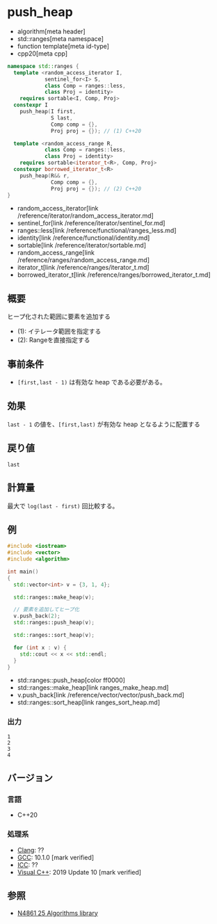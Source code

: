 # push_heap
* algorithm[meta header]
* std::ranges[meta namespace]
* function template[meta id-type]
* cpp20[meta cpp]

```cpp
namespace std::ranges {
  template <random_access_iterator I,
            sentinel_for<I> S,
            class Comp = ranges::less,
            class Proj = identity>
    requires sortable<I, Comp, Proj>
  constexpr I
    push_heap(I first,
              S last,
              Comp comp = {},
              Proj proj = {}); // (1) C++20

  template <random_access_range R,
            class Comp = ranges::less,
            class Proj = identity>
    requires sortable<iterator_t<R>, Comp, Proj>
  constexpr borrowed_iterator_t<R>
    push_heap(R&& r,
              Comp comp = {},
              Proj proj = {}); // (2) C++20
}
```
* random_access_iterator[link /reference/iterator/random_access_iterator.md]
* sentinel_for[link /reference/iterator/sentinel_for.md]
* ranges::less[link /reference/functional/ranges_less.md]
* identity[link /reference/functional/identity.md]
* sortable[link /reference/iterator/sortable.md]
* random_access_range[link /reference/ranges/random_access_range.md]
* iterator_t[link /reference/ranges/iterator_t.md]
* borrowed_iterator_t[link /reference/ranges/borrowed_iterator_t.md]

## 概要
ヒープ化された範囲に要素を追加する

- (1): イテレータ範囲を指定する
- (2): Rangeを直接指定する


## 事前条件
- `[first,last - 1)` は有効な heap である必要がある。


## 効果
`last - 1` の値を、`[first,last)` が有効な heap となるように配置する


## 戻り値
`last`


## 計算量
最大で `log(last - first)` 回比較する。


## 例
```cpp example
#include <iostream>
#include <vector>
#include <algorithm>

int main()
{
  std::vector<int> v = {3, 1, 4};

  std::ranges::make_heap(v);

  // 要素を追加してヒープ化
  v.push_back(2);
  std::ranges::push_heap(v);

  std::ranges::sort_heap(v);

  for (int x : v) {
    std::cout << x << std::endl;
  }
}
```
* std::ranges::push_heap[color ff0000]
* std::ranges::make_heap[link ranges_make_heap.md]
* v.push_back[link /reference/vector/vector/push_back.md]
* std::ranges::sort_heap[link ranges_sort_heap.md]

### 出力
```
1
2
3
4
```

## バージョン
### 言語
- C++20

### 処理系
- [Clang](/implementation.md#clang): ??
- [GCC](/implementation.md#gcc): 10.1.0 [mark verified]
- [ICC](/implementation.md#icc): ??
- [Visual C++](/implementation.md#visual_cpp): 2019 Update 10 [mark verified]

## 参照
- [N4861 25 Algorithms library](https://timsong-cpp.github.io/cppwp/n4861/algorithms)
